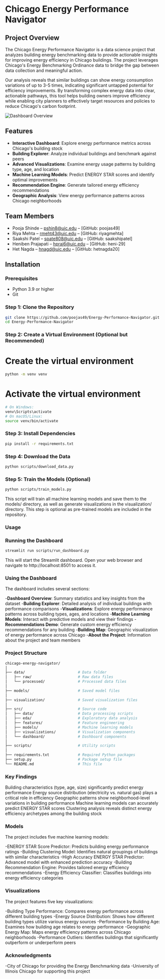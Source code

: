 # Chicago Energy Performance Navigator

## Project Overview

The Chicago Energy Performance Navigator is a data science project that analyzes building energy benchmarking data to provide actionable insights for improving energy efficiency in Chicago buildings. The project leverages Chicago's Energy Benchmarking Ordinance data to bridge the gap between data collection and meaningful action.

Our analysis reveals that similar buildings can show energy consumption variations of up to 3-5 times, indicating significant untapped potential for efficiency improvements. By transforming complex energy data into clear, actionable pathways, this tool helps building owners improve efficiency while enabling city planners to effectively target resources and policies to reduce Chicago's carbon footprint.

![Dashboard Overview](visualization/dashboard_overview.png)

## Features

- **Interactive Dashboard**: Explore energy performance metrics across Chicago's building stock
- **Building Explorer**: Analyze individual buildings and benchmark against peers
- **Advanced Visualizations**: Examine energy usage patterns by building type, age, and location
- **Machine Learning Models**: Predict ENERGY STAR scores and identify optimal improvements
- **Recommendation Engine**: Generate tailored energy efficiency recommendations
- **Geographic Analysis**: View energy performance patterns across Chicago neighborhoods

## Team Members

- Pooja Shinde – pshin8@uic.edu – [GitHub: poojas49]
- Riya Mehta – rmeht43@uic.edu – [GitHub: riyagmehta]
- Saakshi Patel – spate808@uic.edu – [GitHub: saakshipatel]
- Heniben Prajapati – hpraj6@uic.edu – [GitHub: heni-29]
- Het Nagda – hnagd@uic.edu – [GitHub: hetnagda20]

## Installation

### Prerequisites

- Python 3.9 or higher
- Git

### Step 1: Clone the Repository

```bash
git clone https://github.com/poojas49/Energy-Performance-Navigator.git
cd Energy-Performance-Navigator
```

### Step 2: Create a Virtual Environment (Optional but Recommended)
# Create the virtual environment
```bash
python -m venv venv
```

# Activate the virtual environment
```bash
# On Windows:
venv\Scripts\activate
# On macOS/Linux:
source venv/bin/activate
```

### Step 3: Install Dependencies
```bash
pip install -r requirements.txt
```

### Step 4: Download the Data
```bash
python scripts/download_data.py
```

### Step 5: Train the Models (Optional)
```bash
python scripts/train_models.py
```
This script will train all machine learning models and save them to the models/ directory, as well as generate visualizations in the visualization/ directory. This step is optional as pre-trained models are included in the repository.

### Usage
### Running the Dashboard
```bash
streamlit run scripts/run_dashboard.py
```
This will start the Streamlit dashboard. Open your web browser and navigate to http://localhost:8501 to access it.

### Using the Dashboard
The dashboard includes several sections:

-**Dashboard Overview**: Summary statistics and key insights from the dataset
-**Building Explorer**: Detailed analysis of individual buildings with performance comparisons
-**Visualizations**: Explore energy performance patterns across building types, ages, and locations
-**Machine Learning Models**: Interact with predictive models and view their findings
-**Recommendations Demo**: Generate custom energy efficiency recommendations for any building
-**Building Map**: Geographic visualization of energy performance across Chicago
-**About the Project**: Information about the project and team members

### Project Structure
```bash
chicago-energy-navigator/
│
├── data/                        # Data folder
│   ├── raw/                     # Raw data files
│   └── processed/               # Processed data files
│
├── models/                      # Saved model files
│
├── visualization/               # Saved visualization files
│
├── src/                         # Source code
│   ├── data/                    # Data processing scripts
│   ├── eda/                     # Exploratory data analysis
│   ├── features/                # Feature engineering
│   ├── models/                  # Machine learning models
│   ├── visualizations/          # Visualization components
│   └── dashboard/               # Dashboard components
│
├── scripts/                     # Utility scripts
│
├── requirements.txt             # Required Python packages
├── setup.py                     # Package setup file
└── README.md                    # This file
```

### Key Findings

Building characteristics (type, age, size) significantly predict energy performance
Energy source distribution (electricity vs. natural gas) plays a critical role in efficiency
Geographic patterns show neighborhood-level variations in building performance
Machine learning models can accurately predict ENERGY STAR scores
Clustering analysis reveals distinct energy efficiency archetypes among the building stock

### Models
The project includes five machine learning models:

-ENERGY STAR Score Predictor: Predicts building energy performance ratings
-Building Clustering Model: Identifies natural groupings of buildings with similar characteristics
-High Accuracy ENERGY STAR Predictor: Advanced model with enhanced prediction accuracy
-Building Recommendation Engine: Provides tailored energy efficiency recommendations
-Energy Efficiency Classifier: Classifies buildings into energy efficiency categories

### Visualizations
The project features five key visualizations:

-Building Type Performance: Compares energy performance across different building types
-Energy Source Distribution: Shows how different building types utilize various energy sources
-Performance by Building Age: Examines how building age relates to energy performance
-Geographic Energy Map: Maps energy efficiency patterns across Chicago neighborhoods
-Performance Outliers: Identifies buildings that significantly outperform or underperform peers

### Acknowledgments

-City of Chicago for providing the Energy Benchmarking data
-University of Illinois Chicago for supporting this project
